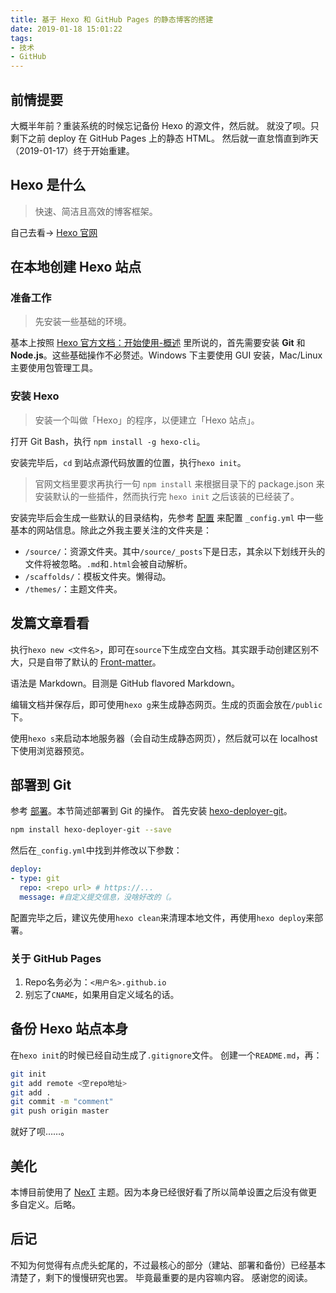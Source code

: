```yaml
---
title: 基于 Hexo 和 GitHub Pages 的静态博客的搭建
date: 2019-01-18 15:01:22
tags: 
- 技术
- GitHub
---
```

## 前情提要

大概半年前？重装系统的时候忘记备份 Hexo 的源文件，然后就。
就没了呗。只剩下之前 deploy 在 GitHub Pages 上的静态 HTML。
然后就一直怠惰直到昨天（2019-01-17）终于开始重建。

## Hexo 是什么

> 快速、简洁且高效的博客框架。

自己去看→ [Hexo 官网](https://hexo.io/)

<!-- more -->

## 在本地创建 Hexo 站点

### 准备工作

> 先安装一些基础的环境。

基本上按照 [Hexo 官方文档：开始使用-概述](https://hexo.io/zh-cn/docs/) 里所说的，首先需要安装 **Git** 和 **Node.js**。这些基础操作不必赘述。Windows 下主要使用 GUI 安装，Mac/Linux 主要使用包管理工具。

### 安装 Hexo

> 安装一个叫做「Hexo」的程序，以便建立「Hexo 站点」。

打开 Git Bash，执行 `npm install -g hexo-cli`。

安装完毕后，`cd` 到站点源代码放置的位置，执行`hexo init`。

> 官网文档里要求再执行一句 `npm install` 来根据目录下的 package.json 来安装默认的一些插件，然而执行完 `hexo init` 之后该装的已经装了。

安装完毕后会生成一些默认的目录结构，先参考 [配置](https://hexo.io/zh-cn/docs/configuration) 来配置 `_config.yml` 中一些基本的网站信息。除此之外我主要关注的文件夹是：
- `/source/`：资源文件夹。其中`/source/_posts`下是日志，其余以下划线开头的文件将被忽略。`.md`和`.html`会被自动解析。
- `/scaffolds/`：模板文件夹。懒得动。
- `/themes/`：主题文件夹。

## 发篇文章看看

执行`hexo new <文件名>`，即可在`source`下生成空白文档。其实跟手动创建区别不大，只是自带了默认的 [Front-matter](https://hexo.io/zh-cn/docs/front-matter)。

语法是 Markdown。目测是 GitHub flavored Markdown。

编辑文档并保存后，即可使用`hexo g`来生成静态网页。生成的页面会放在`/public`下。

使用`hexo s`来启动本地服务器（会自动生成静态网页），然后就可以在 localhost 下使用浏览器预览。

## 部署到 Git
参考 [部署](https://hexo.io/zh-cn/docs/deployment)。本节简述部署到 Git 的操作。
首先安装 [hexo-deployer-git](https://github.com/hexojs/hexo-deployer-git)。
```bash
npm install hexo-deployer-git --save
```

然后在`_config.yml`中找到并修改以下参数：
```yaml
deploy:
- type: git
  repo: <repo url> # https://...
  message: #自定义提交信息，没啥好改的（。
```

配置完毕之后，建议先使用`hexo clean`来清理本地文件，再使用`hexo deploy`来部署。

### 关于 GitHub Pages

1. Repo名务必为：`<用户名>.github.io`
1. 别忘了`CNAME`，如果用自定义域名的话。

## 备份 Hexo 站点本身

在`hexo init`的时候已经自动生成了`.gitignore`文件。
创建一个`README.md`，再：
```bash
git init
git add remote <空repo地址>
git add .
git commit -m "comment"
git push origin master
```
就好了呗……。

## 美化

本博目前使用了 [NexT](https://theme-next.org/) 主题。因为本身已经很好看了所以简单设置之后没有做更多自定义。后略。

## 后记

不知为何觉得有点虎头蛇尾的，不过最核心的部分（建站、部署和备份）已经基本清楚了，剩下的慢慢研究也罢。
毕竟最重要的是内容嘛内容。
感谢您的阅读。
